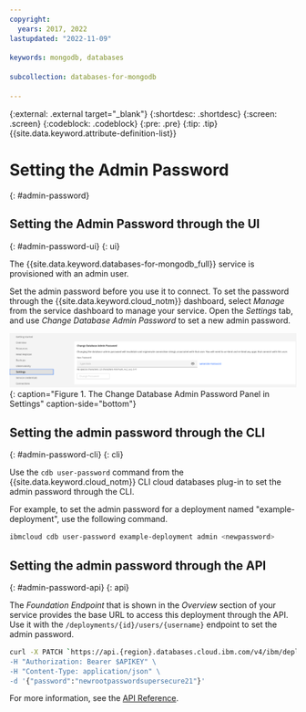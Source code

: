 ```yaml
---
copyright:
  years: 2017, 2022
lastupdated: "2022-11-09"

keywords: mongodb, databases

subcollection: databases-for-mongodb

---
```


{:external: .external target="_blank"}
{:shortdesc: .shortdesc}
{:screen: .screen}
{:codeblock: .codeblock}
{:pre: .pre}
{:tip: .tip}
{{site.data.keyword.attribute-definition-list}}

# Setting the Admin Password
{: #admin-password}

## Setting the Admin Password through the UI
{: #admin-password-ui}
{: ui}

The {{site.data.keyword.databases-for-mongodb_full}} service is provisioned with an admin user.

Set the admin password before you use it to connect. To set the password through the {{site.data.keyword.cloud_notm}} dashboard, select _Manage_ from the service dashboard to manage your service. Open the _Settings_ tab, and use _Change Database Admin Password_ to set a new admin password.

![Change Database Admin Password in Settings](images/settings-admin-password.png){: caption="Figure 1. The Change Database Admin Password Panel in Settings" caption-side="bottom"}

## Setting the admin password through the CLI
{: #admin-password-cli}
{: cli}

Use the `cdb user-password` command from the {{site.data.keyword.cloud_notm}} CLI cloud databases plug-in to set the admin password through the CLI.

For example, to set the admin password for a deployment named "example-deployment", use the following command.
```sh
ibmcloud cdb user-password example-deployment admin <newpassword>
```

## Setting the admin password through the API
{: #admin-password-api}
{: api}

The _Foundation Endpoint_ that is shown in the _Overview_ section of your service provides the base URL to access this deployment through the API. Use it with the `/deployments/{id}/users/{username}` endpoint to set the admin password.
```sh
curl -X PATCH `https://api.{region}.databases.cloud.ibm.com/v4/ibm/deployments/{id}/users/admin' \
-H "Authorization: Bearer $APIKEY" \
-H "Content-Type: application/json" \
-d '{"password":"newrootpasswordsupersecure21"}'
```

For more information, see the [API Reference](https://{DomainName}/apidocs/cloud-databases-api#set-database-level-user-s-password).
